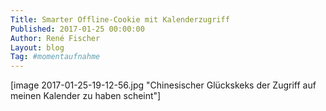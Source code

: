 ```yaml
---
Title: Smarter Offline-Cookie mit Kalenderzugriff
Published: 2017-01-25 00:00:00
Author: René Fischer
Layout: blog
Tag: #momentaufnahme
---
```

[image 2017-01-25-19-12-56.jpg "Chinesischer Glückskeks der Zugriff auf meinen Kalender zu haben scheint"]
